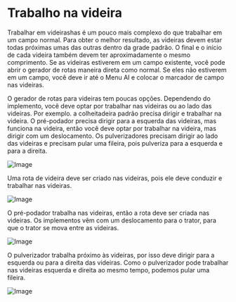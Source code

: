 # Trabalho na videira


Trabalhar em videirashas é um pouco mais complexo do que trabalhar em um campo normal.
Para obter o melhor resultado, as videiras devem estar todas próximas umas das outras dentro da grade padrão.
O final e o início de cada videira também devem ter aproximadamente o mesmo comprimento.
Se as videiras estiverem em um campo existente, você pode abrir o gerador de rotas maneira direta como normal.
Se eles não estiverem em um campo, você deve ir até o Menu AI e colocar o marcador de campo nas videiras.  



O gerador de rotas para videiras tem poucas opções.
Dependendo do implemento, você deve optar por trabalhar nas videiras ou ao lado das videiras.
Por exemplo. a colheitadeira padrão precisa dirigir e trabalhar na videira.
      O pré-podador precisa dirigir para a esquerda das videiras, mas funciona na videira, então você deve optar por trabalhar na videira, mas dirigir com um deslocamento.
      Os pulverizadores precisam dirigir ao lado das videiras e precisam pular uma fileira, pois pulveriza para a esquerda e para a direita.


![Image](assets/vineworkgen_0_0_765_510.png)


Uma rota de videira deve ser criado nas videiras, pois ele deve conduzir e trabalhar nas videiras.


![Image](assets/vineworkharvest_0_0_765_510.png)


O pré-podador trabalha nas videiras, então a rota deve ser criada nas videiras.
Os implementos vêm com um deslocamento para o trator, para que o trator se mova entre as videiras.


![Image](assets/vineworkpruner_0_0_765_510.png)


O pulverizador trabalha próximo às videiras, por isso deve dirigir para a esquerda ou para a direita das videiras.
Como o pulverizador pode trabalhar nas videiras esquerda e direita ao mesmo tempo, podemos pular uma fileira.


![Image](assets/vineworkspray_0_0_765_510.png)

